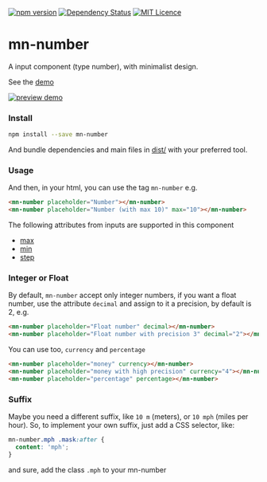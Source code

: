 [![npm version](https://badge.fury.io/js/mn-number.svg)](https://badge.fury.io/js/mn-number)
[![Dependency Status](https://gemnasium.com/badges/github.com/minimalist-components/mn-number.svg)](https://gemnasium.com/github.com/minimalist-components/mn-number)
[![MIT Licence](https://badges.frapsoft.com/os/mit/mit.svg?v=103)](https://opensource.org/licenses/mit-license.php)

# mn-number

A input component (type number), with minimalist design.

See the [demo](https://minimalist-components.github.io/mn-number/)

[![preview demo](https://raw.githubusercontent.com/minimalist-components/mn-number/master/preview.gif)](https://minimalist-components.github.io/mn-number/) 

### Install

```sh
npm install --save mn-number
```

And bundle dependencies and main files in [dist/](https://github.com/minimalist-components/mn-select/tree/master/dist) with your preferred tool.

### Usage

And then, in your html, you can use the tag ```mn-number``` e.g.

```html
<mn-number placeholder="Number"></mn-number>
<mn-number placeholder="Number (with max 10)" max="10"></mn-number>
```

The following attributes from inputs are supported in this component

- [max](http://www.w3schools.com/tags/att_input_max.asp)
- [min](http://www.w3schools.com/tags/att_input_min.asp)
- [step](http://www.w3schools.com/tags/att_input_step.asp)

### Integer or Float

By default, `mn-number` accept only integer numbers, if you want a float number, use the attribute `decimal` and assign to it a precision, by default is 2, e.g.

```html
<mn-number placeholder="Float number" decimal></mn-number>
<mn-number placeholder="Float number with precision 3" decimal="2"></mn-number>
```

You can use too, `currency` and `percentage`

```html
<mn-number placeholder="money" currency></mn-number>
<mn-number placeholder="money with high precision" currency="4"></mn-number>
<mn-number placeholder="percentage" percentage></mn-number>
```

### Suffix

Maybe you need a different suffix, like `10 m` (meters), or `10 mph` (miles per hour). So, to implement your own suffix, just add a CSS selector, like:

```css
mn-number.mph .mask:after {
  content: 'mph';
}
```

and sure, add the class `.mph` to your mn-number
